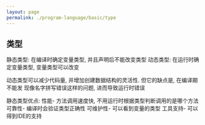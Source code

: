 ```yaml
---
layout: page
permalink: ./program-language/basic/type
---
```


## 类型

静态类型: 在编译时确定变量类型, 并且声明后不能改变类型
动态类型: 在运行时确定变量类型, 变量类型可以改变

动态类型可以减少代码量, 并增加创建数据结构的灵活性. 但它的缺点是, 在编译期不能发
现像名字拼写错误这样的问题, 进而导致运行时错误


静态类型优点:
    性能- 方法调用速度快, 不用运行时根据类型判断调用的是哪个方法
    可靠性- 编译时会验证类型正确性
    可维护性- 可以看到变量的类型
    工具支持- 可以得到IDE的支持


